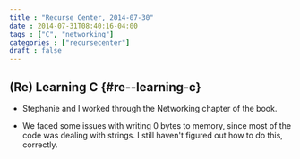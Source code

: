 ```yaml
---
title : "Recurse Center, 2014-07-30"
date : 2014-07-31T08:40:16-04:00
tags : ["C", "networking"]
categories : ["recursecenter"]
draft : false
---
```


## (Re) Learning C {#re--learning-c}

-   Stephanie and I worked through the Networking chapter of the book.

-   We faced some issues with writing 0 bytes to memory, since most of the code
    was dealing with strings. I still haven't figured out how to do this,
    correctly.
